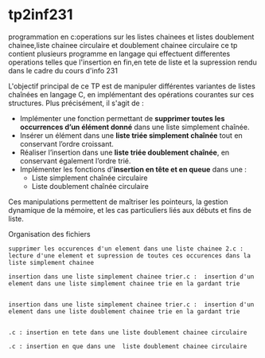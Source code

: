 # tp2inf231
programmation en c:operations sur les listes chainees et listes doublement chainee,liste chainee circulaire et doublement chainee circulaire ce tp contient plusieurs programme en langage qui effectuent differentes operations  telles que l'insertion en fin,en tete de liste et la supression rendu dans le cadre du cours d'info 231

L'objectif principal de ce TP est de manipuler différentes variantes de listes chaînées en langage C, en implémentant des opérations courantes sur ces structures. Plus précisément, il s'agit de :

- Implémenter une fonction permettant de **supprimer toutes les occurrences d’un élément donné** dans une liste simplement chaînée.
- Insérer un élément dans une **liste triée simplement chaînée** tout en conservant l’ordre croissant.
- Réaliser l’insertion dans une **liste triée doublement chaînée**, en conservant également l’ordre trié.
- Implémenter les fonctions d'**insertion en tête et en queue** dans une :
  - Liste simplement chaînée circulaire
  - Liste doublement chaînée circulaire

Ces manipulations permettent de maîtriser les pointeurs, la gestion dynamique de la mémoire, et les cas particuliers liés aux débuts et fins de liste.

 Organisation des fichiers

   
    supprimer les occurences d'un element dans une liste chainee 2.c :  lecture d'une element et supression de toutes ces occurences dans la liste simplement chainee
  
    insertion dans une liste simplement chainee trier.c :  insertion d'un element dans une liste simplement chainee trie en la gardant trie
  
  
    insertion dans une liste simplement chainee trier.c :  insertion d'un element dans une liste doublement chainee trie en la gardant trie
 
     
    .c : insertion en tete dans une liste doublement chainee circulaire
   
    .c : insertion en que dans une  liste doublement chainee circulaire


